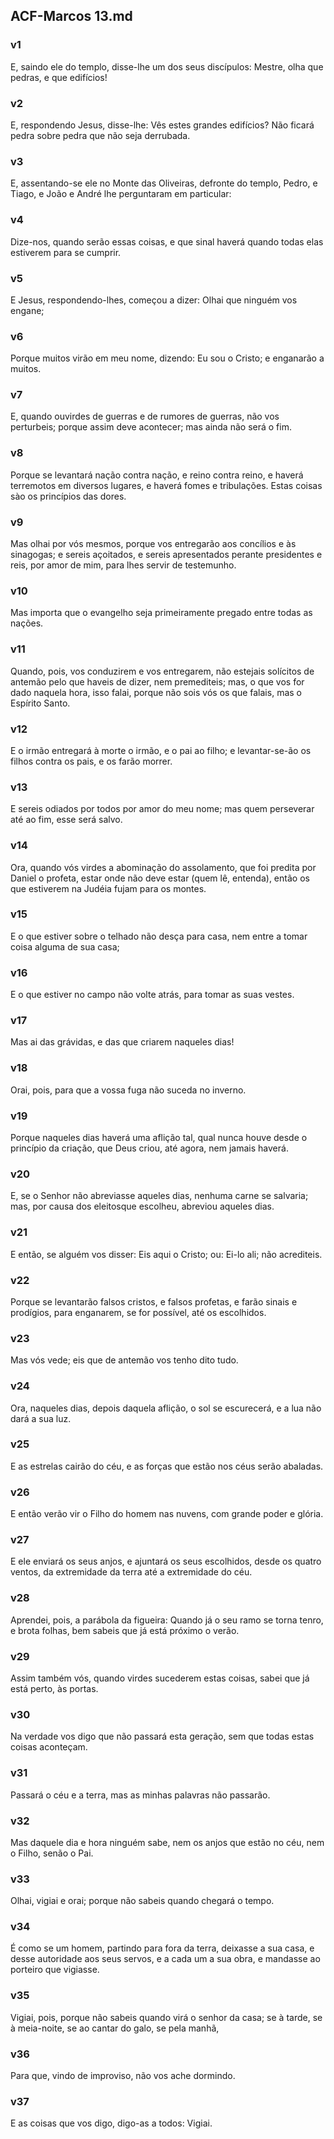 ## ACF-Marcos 13.md
### v1
 E, saindo ele do templo, disse-lhe um dos seus discípulos: Mestre, olha que pedras, e que edifícios!
### v2
 E, respondendo Jesus, disse-lhe: Vês estes grandes edifícios? Não ficará pedra sobre pedra que não seja derrubada.
### v3
 E, assentando-se ele no Monte das Oliveiras, defronte do templo, Pedro, e Tiago, e João e André lhe perguntaram em particular:
### v4
 Dize-nos, quando serão essas coisas, e que sinal haverá quando todas elas estiverem para se cumprir.
### v5
 E Jesus, respondendo-lhes, começou a dizer: Olhai que ninguém vos engane;
### v6
 Porque muitos virão em meu nome, dizendo: Eu sou o Cristo; e enganarão a muitos.
### v7
 E, quando ouvirdes de guerras e de rumores de guerras, não vos perturbeis; porque assim deve acontecer; mas ainda não será o fim.
### v8
 Porque se levantará nação contra nação, e reino contra reino, e haverá terremotos em diversos lugares, e haverá fomes e tribulações. Estas coisas sào os princípios das dores.
### v9
 Mas olhai por vós mesmos, porque vos entregarão aos concílios e às sinagogas; e sereis açoitados, e sereis apresentados perante presidentes e reis, por amor de mim, para lhes servir de testemunho.
### v10
 Mas importa que o evangelho seja primeiramente pregado entre todas as nações.
### v11
 Quando, pois, vos conduzirem e vos entregarem, não estejais solícitos de antemão pelo que haveis de dizer, nem premediteis; mas, o que vos for dado naquela hora, isso falai, porque não sois vós os que falais, mas o Espírito Santo.
### v12
 E o irmão entregará à morte o irmão, e o pai ao filho; e levantar-se-ão os filhos contra os pais, e os farão morrer.
### v13
 E sereis odiados por todos por amor do meu nome; mas quem perseverar até ao fim, esse será salvo.
### v14
 Ora, quando vós virdes a abominação do assolamento, que foi predita por Daniel o profeta, estar onde não deve estar (quem lê, entenda), então os que estiverem na Judéia fujam para os montes.
### v15
 E o que estiver sobre o telhado não desça para casa, nem entre a tomar coisa alguma de sua casa;
### v16
 E o que estiver no campo não volte atrás, para tomar as suas vestes.
### v17
 Mas ai das grávidas, e das que criarem naqueles dias!
### v18
 Orai, pois, para que a vossa fuga não suceda no inverno.
### v19
 Porque naqueles dias haverá uma aflição tal, qual nunca houve desde o princípio da criação, que Deus criou, até agora, nem jamais haverá.
### v20
 E, se o Senhor não abreviasse aqueles dias, nenhuma carne se salvaria; mas, por causa dos eleitosque escolheu, abreviou aqueles dias.
### v21
 E então, se alguém vos disser: Eis aqui o Cristo; ou: Ei-lo ali; não acrediteis.
### v22
 Porque se levantarão falsos cristos, e falsos profetas, e farão sinais e prodígios, para enganarem, se for possível, até os escolhidos.
### v23
 Mas vós vede; eis que de antemão vos tenho dito tudo.
### v24
 Ora, naqueles dias, depois daquela aflição, o sol se escurecerá, e a lua não dará a sua luz.
### v25
 E as estrelas cairão do céu, e as forças que estão nos céus serão abaladas.
### v26
 E então verão vir o Filho do homem nas nuvens, com grande poder e glória.
### v27
 E ele enviará os seus anjos, e ajuntará os seus escolhidos, desde os quatro ventos, da extremidade da terra até a extremidade do céu.
### v28
 Aprendei, pois, a parábola da figueira: Quando já o seu ramo se torna tenro, e brota folhas, bem sabeis que já está próximo o verão.
### v29
 Assim também vós, quando virdes sucederem estas coisas, sabei que já está perto, às portas.
### v30
 Na verdade vos digo que não passará esta geração, sem que todas estas coisas aconteçam.
### v31
 Passará o céu e a terra, mas as minhas palavras não passarão.
### v32
 Mas daquele dia e hora ninguém sabe, nem os anjos que estão no céu, nem o Filho, senão o Pai.
### v33
 Olhai, vigiai e orai; porque não sabeis quando chegará o tempo.
### v34
 É como se um homem, partindo para fora da terra, deixasse a sua casa, e desse autoridade aos seus servos, e a cada um a sua obra, e mandasse ao porteiro que vigiasse.
### v35
 Vigiai, pois, porque não sabeis quando virá o senhor da casa; se à tarde, se à meia-noite, se ao cantar do galo, se pela manhã,
### v36
 Para que, vindo de improviso, não vos ache dormindo.
### v37
 E as coisas que vos digo, digo-as a todos: Vigiai.
